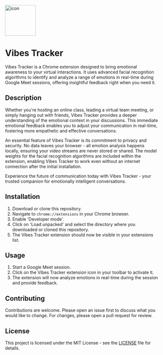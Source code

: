 <img src="https://github.com/anik-ghosh-au7/vibes/assets/59804102/f5347060-4fe4-48fb-8595-6ad83d5575dd" width="100" alt="icon">

# Vibes Tracker

Vibes Tracker is a Chrome extension designed to bring emotional awareness to your virtual interactions. It uses advanced facial recognition algorithms to identify and analyze a range of emotions in real-time during Google Meet sessions, offering insightful feedback right when you need it.

## Description

Whether you're hosting an online class, leading a virtual team meeting, or simply hanging out with friends, Vibes Tracker provides a deeper understanding of the emotional context in your discussions. This immediate emotional feedback enables you to adjust your communication in real-time, fostering more empathetic and effective conversations.

An essential feature of Vibes Tracker is its commitment to privacy and security. No data leaves your browser - all emotion analysis happens locally, ensuring your video streams are never stored or shared. The model weights for the facial recognition algorithms are included within the extension, enabling Vibes Tracker to work even without an internet connection after the initial installation.

Experience the future of communication today with Vibes Tracker - your trusted companion for emotionally intelligent conversations.

## Installation

1. Download or clone this repository.
2. Navigate to `chrome://extensions` in your Chrome browser.
3. Enable 'Developer mode'.
4. Click on 'Load unpacked' and select the directory where you downloaded or cloned this repository.
5. The Vibes Tracker extension should now be visible in your extensions list.

## Usage

1. Start a Google Meet session.
2. Click on the Vibes Tracker extension icon in your toolbar to activate it.
3. The extension will now analyze emotions in real-time during the session and provide feedback.

## Contributing

Contributions are welcome. Please open an issue first to discuss what you would like to change. For changes, please open a pull request for review.

## License

This project is licensed under the MIT License - see the [LICENSE](LICENSE) file for details.
